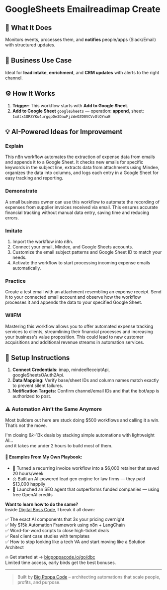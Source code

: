 # GoogleSheets Emailreadimap Create
  ## 🚀 What It Does
  Monitors events, processes them, and **notifies** people/apps (Slack/Email) with structured updates.
  
  ## 💼 Business Use Case
  Ideal for **lead intake**, **enrichment**, and **CRM updates** with alerts to the right channel.
  
  ## ⚙️ How It Works
  1. **Trigger:** This workflow starts with **Add to Google Sheet**.
  2. **Add to Google Sheet** `googleSheets` — operation: **append**, sheet: `1xAtx1ORZYKu4urgqpOe3DawFjiWeOZO0VCVvOlQYnaE`
  
  ## 💡 AI-Powered Ideas for Improvement
  ### Explain
This n8n workflow automates the extraction of expense data from emails and appends it to a Google Sheet. It checks new emails for specific keywords in the subject line, extracts data from attachments using Mindee, organizes the data into columns, and logs each entry in a Google Sheet for easy tracking and reporting.

### Demonstrate
A small business owner can use this workflow to automate the recording of expenses from supplier invoices received via email. This ensures accurate financial tracking without manual data entry, saving time and reducing errors.

### Imitate
1. Import the workflow into n8n.
2. Connect your email, Mindee, and Google Sheets accounts.
3. Customize the email subject patterns and Google Sheet ID to match your needs.
4. Activate the workflow to start processing incoming expense emails automatically.

### Practice
Create a test email with an attachment resembling an expense receipt. Send it to your connected email account and observe how the workflow processes it and appends the data to your specified Google Sheet.

### WIIFM
Mastering this workflow allows you to offer automated expense tracking services to clients, streamlining their financial processes and increasing your business's value proposition. This could lead to new customer acquisitions and additional revenue streams in automation services.
  
  ## 🔧 Setup Instructions
  1. **Connect Credentials:** imap, mindeeReceiptApi, googleSheetsOAuth2Api.
2. **Data Mapping:** Verify base/sheet IDs and column names match exactly to prevent silent failures.
3. **Notification Targets:** Confirm channel/email IDs and that the bot/app is authorized to post.
  
### ⚠️ Automation Ain’t the Same Anymore

Most builders out here are stuck doing $500 workflows and calling it a win.  
That’s not the move.  

I'm closing $6k–$13k deals by stacking simple automations with lightweight AI...  
and it takes me under 2 hours to build most of them.

#### 🧠 Examples From My Own Playbook:
- 🔁 Turned a recurring invoice workflow into a $6,000 retainer that saved 20 hours/week  
- ⚖️ Built an AI-powered lead gen engine for law firms — they paid $13,000 happily  
- 🚀 Launched an SEO agent that outperforms funded companies — using free OpenAI credits  

**Want to learn how to do the same?**  
Inside [Digital Boss Code](https://bigpoppacode.io/go/dbc), I break it all down:

✅ The exact AI components that 3x your pricing overnight  
✅ My $15k Automation Framework using n8n + LangChain  
✅ Word-for-word scripts to close high-ticket deals  
✅ Real client case studies with templates  
✅ How to stop looking like a tech VA and start moving like a Solution Architect  

🔥 Get started at → [bigpoppacode.io/go/dbc](https://bigpoppacode.io/go/dbc)  
Limited time access, early birds get the best bonuses.

---
> Built by [Big Poppa Code](https://bigpoppacode.io) – architecting automations that scale people, profits, and purpose.
  